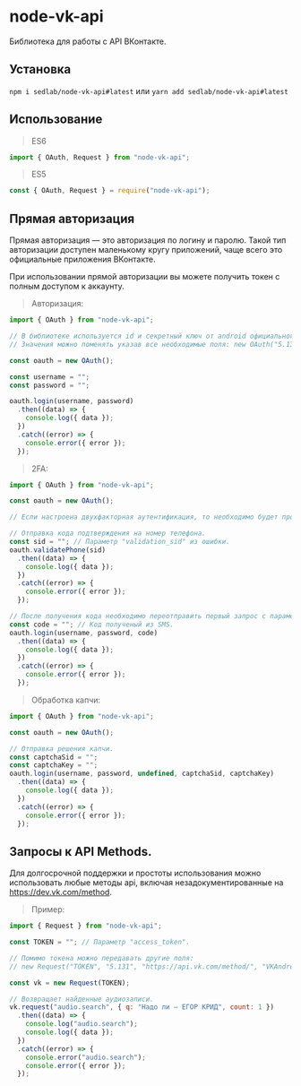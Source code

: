 # node-vk-api

Библиотека для работы с API ВКонтакте.

## Установка

`npm i sedlab/node-vk-api#latest` или `yarn add sedlab/node-vk-api#latest`

## Использование

> ES6

```js
import { OAuth, Request } from "node-vk-api";
```

> ES5

```js
const { OAuth, Request } = require("node-vk-api");
```

## Прямая авторизация
Прямая авторизация — это авторизация по логину и паролю. Такой тип авторизации доступен маленькому кругу приложений, чаще всего это официальные приложения ВКонтакте.

При использовании прямой авторизации вы можете получить токен с полным доступом к аккаунту.

> Авторизация:
```js
import { OAuth } from "node-vk-api";

// В библиотеке используется id и секретный ключ от android официального клиента VK с получением всех прав. 
// Значения можно поменять указав все необходимые поля: new OAuth("5.131", "https://api.vk.com/method/", "all", "2274003", "hHbZxrka2uZ6jB1inYsH");

const oauth = new OAuth();

const username = "";
const password = "";

oauth.login(username, password)
  .then((data) => {
    console.log({ data });
  })
  .catch((error) => {
    console.error({ error });
  });
```

> 2FA:
```js
import { OAuth } from "node-vk-api";

const oauth = new OAuth();

// Если настроена двухфакторная аутентификация, то необходимо будет пройти еще одну проверку.

// Отправка кода подтверждения на номер телефона.
const sid = ""; // Параметр "validation_sid" из ошибки.
oauth.validatePhone(sid)
  .then((data) => {
    console.log({ data });
  })
  .catch((error) => {
    console.error({ error });
  });

// После получения кода необходимо переотправить первый запрос с параметром "code".
const code = ""; // Код полученый из SMS.
oauth.login(username, password, code)
  .then((data) => {
    console.log({ data });
  })
  .catch((error) => {
    console.error({ error });
  });
```

> Обработка капчи:
```js
import { OAuth } from "node-vk-api";

const oauth = new OAuth();

// Отправка решения капчи.
const captchaSid = "";
const captchaKey = "";
oauth.login(username, password, undefined, captchaSid, captchaKey)
  .then((data) => {
    console.log({ data });
  })
  .catch((error) => {
    console.error({ error });
  });
```

## Запросы к API Methods.
Для долгосрочной поддержки и простоты использования можно использовать любые методы api, включая незадокументированные на https://dev.vk.com/method.

> Пример:
```js
import { Request } from "node-vk-api";

const TOKEN = ""; // Параметр "access_token".

// Помимо токена можно передавать другие поля: 
// new Request("TOKEN", "5.131", "https://api.vk.com/method/", "VKAndroidApp/8.17-15401 (Android 7.1.2; SDK 25; armeabi-v7a; google G011A; zh; 1280x720)");

const vk = new Request(TOKEN);

// Возвращает найденные аудиозаписи.
vk.request("audio.search", { q: "Надо ли — ЕГОР КРИД", count: 1 })
  .then((data) => {
    console.log("audio.search");
    console.log({ data });
  })
  .catch((error) => {
    console.error("audio.search");
    console.error({ error });
  });
```
